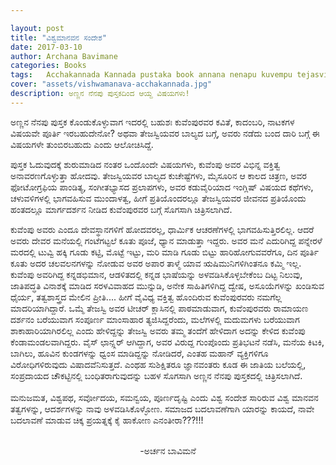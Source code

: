 ```yaml
---

layout: post
title: "ವಿಶ್ವಮಾನವನ ಸಂದೇಶ"
date: 2017-03-10
author: Archana Bavimane
categories: Books
tags:	Acchakannada Kannada pustaka book annana nenapu kuvempu tejasvi
cover: "assets/vishwamanava-acchakannada.jpg"
description: ಅಣ್ಣನ ನೆನಪು ಪುಸ್ತಕದಿಂದ ಆಯ್ದ ವಿಷಯಗಳು!
---
```


ಅಣ್ಣನ ನೆನಪು ಪುಸ್ತಕ ಕೊಂಡುಕೊಳ್ಳುವಾಗ ಇದರಲ್ಲಿ ಬಹುಶಃ ಕುವೆಂಪುರವರ ಕವಿತೆ, ಕಾದಂಬರಿ, ನಾಟಕಗಳ ವಿಷಯವೇ ಪೂರ್ತಿ ಇರಬಹುದೇನೋ? ಅಥವಾ ತೇಜಸ್ವಿಯವರ ಬಾಲ್ಯದ ಬಗ್ಗೆ, ಅವರು ನಡೆದು ಬಂದ ದಾರಿ ಬಗ್ಗೆ ಈ ವಿಷಯಗಳೇ ತುಂಬಿರಬಹುದು ಎಂದು ಆಲೋಚಿಸಿದ್ದೆ.<!--more-->

ಪುಸ್ತಕ ಓದುವುದಕ್ಕೆ ಶುರುಮಾಡಿದ ನಂತರ ಒಂದೊಂದೇ ವಿಷಯಗಳು, ಕುವೆಂಪು ಅವರ ವಿಭಿನ್ನ ವಕ್ತಿತ್ವ ಅನಾವರಣಗೊಳ್ಳುತ್ತಾ ಹೋದವು. ತೇಜಸ್ವಿಯವರ ಬಾಲ್ಯದ ಕುಚೇಷ್ಟೆಗಳು, ಮೈಸೂರಿನ ಆ ಕಾಲದ ಚಿತ್ರಣ, ಅವರ ಫೋಟೋಗ್ರಫಿಯ ಪಾಂಡಿತ್ಯ, ಸಂಗೀತಭ್ಯಾಸದ ಪ್ರಲಾಪಗಳು, ಅವರ ಕಡುವೈರಿಯಾದ ಇಂಗ್ಲಿಷ್ ವಿಷಯದ ಕಥೆಗಳು, ಚಳುವಳಿಗಳಲ್ಲಿ ಭಾಗವಹಿಸುವ ಮುಂದಾಳತ್ವ, ಹೀಗೆ ಪ್ರತಿಯೊಂದರಲ್ಲೂ ತೇಜಸ್ವಿಯವರ ಜೀವನದ ಪ್ರತಿಯೊಂದು ಹಂತದಲ್ಲೂ ಮಾರ್ಗದರ್ಶನ ನೀಡಿದ ಕುವೆಂಪುರವರ ಬಗ್ಗೆ ಸೊಗಸಾಗಿ ಚಿತ್ರಿಸಲಾಗಿದೆ.

ಕುವೆಂಪು ಅವರು ಎಂದೂ ದೇವಸ್ಥಾನಗಳಿಗೆ ಹೋದವರಲ್ಲ, ಧಾರ್ಮಿಕ ಆಚರಣೆಗಳಲ್ಲಿ ಭಾಗವಹಿಸುತ್ತಿರಲಿಲ್ಲ. ಆದರೆ ಅವರು ದೇವರ ಮನೆಯಲ್ಲಿ ಗಂಟೆಗಟ್ಟಲೆ ಕೂತು ಪೂಜೆ, ಧ್ಯಾನ ಮಾಡುತ್ತಾ ಇದ್ದರು. ಅವರ ಮನೆ ಎದುರಿಗಿದ್ದ ಪನ್ನೇರಳೆ ಮರದಲ್ಲಿ ಟುವ್ವಿ ಹಕ್ಕಿ ಗೂಡು ಕಟ್ಟಿ, ಮೊಟ್ಟೆ ಇಟ್ಟು, ಮರಿ ಮಾಡಿ ಗೂಡು ಬಿಟ್ಟು ಹಾರಿಹೋಗುವವರೆಗೂ, ದಿನ ಪೂರ್ತಿ ಕೂತು ಅದರ ಚಲವಲನಗಳನ್ನು ನೋಡುವ ಅವರ ಅಪಾರ ತಾಳ್ಮೆ ಯಾವ ಋಷಿಮುನಿಗಳಿಗಿಂತನೂ ಕಮ್ಮಿ ಇಲ್ಲ. ಕುವೆಂಪು ಅವರಿಗಿದ್ದ ಕನ್ನಡಭಿಮಾನ, ಆಡಳಿತದಲ್ಲಿ ಕನ್ನಡ ಭಾಷೆಯನ್ನು ಅಳವಡಿಸಿಕೊಳ್ಳಬೇಕೆಂಬ ದಿಟ್ಟ ನಿಲುವು, ಜಾತಿಪದ್ಧತಿ ವಿನಾಶಕ್ಕೆ ಮಾಡಿದ ಸರಳವಿವಾಹದ ಮುನ್ನುಡಿ, ಅನೇಕ ಸಾಹಿತಿಗಳಿಗಿದ್ದ ದ್ವೇಷ, ಅಸೂಯೆಗಳನ್ನು ಖಂಡಿಸುವ ಧೈರ್ಯ, ತತ್ವಶಾಸ್ತ್ರದ ಮೇಲಿನ ಪ್ರೀತಿ.... ಹೀಗೆ ವೈವಿಧ್ಯ ವಕ್ತಿತ್ವ ಹೊಂದಿರುವ ಕುವೆಂಪುರವರು ನಮಗೆಲ್ಲ ಮಾದರಿಯಾಗಿದ್ದಾರೆ.
ಒಮ್ಮೆ ತೇಜಸ್ವಿ ಅವರ ಟೀಚರ್ ಕ್ಲಾಸಿನಲ್ಲಿ ಪಾಠಮಾಡುವಾಗ, ಕುವೆಂಪುರವರು ರಾಮಾಯಣ ದರ್ಶನಂ ಬರೆಯುವಾಗ ಸಂಪೂರ್ಣ ಮಾಂಸಾಹಾರ ತ್ಯಜಿಸಿದ್ದರೆಂದು, ಮಲೆಗಳಲ್ಲಿ ಮದುಮಗಳು ಬರೆಯುವಾಗ ಶಾಕಾಹಾರಿಯಾಗಿರಲಿಲ್ಲ ಎಂದು ಹೇಳಿದ್ದನ್ನು ತೇಜಸ್ವಿ ಅವರು ತಮ್ಮ ತಂದೆಗೆ  ಹೇಳಿದಾಗ ಅದನ್ನು ಕೇಳಿದ ಕುವೆಂಪು ಕೆಂಡಾಮಂಡಲವಾಗಿದ್ದರು. ವೈಸ್ ಛಾನ್ಸ್ಲರ್  ಆಗಿದ್ದಾಗ, ಅವರ ವಿರುದ್ದ ಗುಂಪೊಂದು ಪ್ರತಿಭಟನೆ ನಡೆಸಿ, ಮನೆಯ ಕಿಟಕಿ, ಬಾಗಿಲು, ಹೂವಿನ ಕುಂಡಗಳನ್ನು ಧ್ವಂಸ ಮಾಡಿದ್ದನ್ನು ನೋಡಿದರೆ, ಎಂತಹ ಮಹಾನ್ ವ್ಯಕ್ತಿಗಳಿಗೂ ವಿರೋಧಿಗಳಿರುವುದು ವಿಷಾದವೆನಿಸುತ್ತದೆ. ಎಂಥಹ ಸುಶಿಕ್ಷಿತರೂ ಜ್ಞಾನವಂತರು ಕೂಡ ಈ ಜಾತಿಯ ಬಲೆಯಲ್ಲಿ, ಸಂಪ್ರದಾಯದ ಚೌಕಟ್ಟಿನಲ್ಲಿ ಬಂಧಿತರಾಗುವುದನ್ನು ಬಹಳ ಸೊಗಸಾಗಿ ಅಣ್ಣನ ನೆನಪು ಪುಸ್ತಕದಲ್ಲಿ ಚಿತ್ರಿಸಲಾಗಿದೆ. <br><br>ಮನುಜಮತ, ವಿಶ್ವಪಥ, ಸರ್ವೋದಯ, ಸಮನ್ವಯ, ಪೂರ್ಣದೃಷ್ಟಿ ಎಂದು ವಿಶ್ವ ಸಂದೇಶ ಸಾರಿರುವ ವಿಶ್ವ ಮಾನವನ ತತ್ವಗಳನ್ನು, ಆದರ್ಶಗಳನ್ನು ನಾವು ಅಳವಡಿಸಿಕೊಳ್ಳೋಣ. ಸಮಾಜದ ಬದಲಾವಣೆಗಾಗಿ ಯಾರನ್ನು ಕಾಯದೆ, ನಾವೇ ಬದಲಾವಣೆ ಮಾಡುವ ಚಿಕ್ಕ ಪ್ರಯತ್ನಕ್ಕೆ ಕೈ ಹಾಕೋಣ ಎನಂತೀರಾ???!!! <br><br>

<p align ="center">-ಅರ್ಚನ ಬಾವಿಮನೆ</p>
